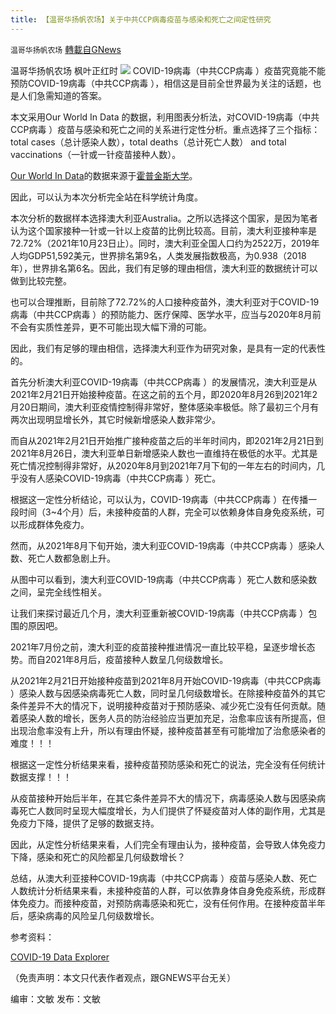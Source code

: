 ```yaml
---
title: 【温哥华扬帆农场】关于中共CCP病毒疫苗与感染和死亡之间定性研究
---
```

`温哥华扬帆农场` [轉載自GNews](https://gnews.org/zh-hans/1615276/)

温哥华扬帆农场 枫叶正红时
![](https://assets.gnews.org/wp-content/uploads/2021/10/小蚂蚁.png)
COVID-19病毒（中共CCP病毒 ）疫苗究竟能不能预防COVID-19病毒（中共CCP病毒 ），相信这是目前全世界最为关注的话题，也是人们急需知道的答案。

本文采用Our World In Data 的数据，利用图表分析法，对COVID-19病毒（中共CCP病毒 ）疫苗与感染和死亡之间的关系进行定性分析。重点选择了三个指标：total cases（总计感染人数），total deaths（总计死亡人数） and total vaccinations（一针或一针疫苗接种人数）。

[Our World In Data](https://ourworldindata.org)的数据来源于[霍普金斯大学](https://www.arcgis.com/apps/opsdashboard/index.html#/bda7594740fd40299423467b48e9ecf6)。

因此，可以认为本次分析完全站在科学统计角度。

本次分析的数据样本选择澳大利亚Australia。之所以选择这个国家，是因为笔者认为这个国家接种一针或一针以上疫苗的比例比较高。目前，澳大利亚接种率是72.72%（2021年10月23日止）。同时，澳大利亚全国人口约为2522万，2019年人均GDP51,592美元，世界排名第9名，人类发展指数极高，为0.938（2018年），世界排名第6名。因此，我们有足够的理由相信，澳大利亚的数据统计可以做到比较完整。

也可以合理推断，目前除了72.72%的人口接种疫苗外，澳大利亚对于COVID-19病毒（中共CCP病毒 ）的预防能力、医疗保障、医学水平，应当与2020年8月前不会有实质性差异，更不可能出现大幅下滑的可能。

因此，我们有足够的理由相信，选择澳大利亚作为研究对象，是具有一定的代表性的。

首先分析澳大利亚COVID-19病毒（中共CCP病毒 ）的发展情况，澳大利亚是从2021年2月21日开始接种疫苗。在这之前的五个月，即2020年8月26到2021年2月20日期间，澳大利亚疫情控制得非常好，整体感染率极低。除了最初三个月有两次出现明显增长外，其它时候新增感染人数非常少。

而自从2021年2月21日开始推广接种疫苗之后的半年时间内，即2021年2月21日到2021年8月26日，澳大利亚单日新增感染人数也一直维持在极低的水平。尤其是死亡情况控制得非常好，从2020年8月到2021年7月下旬的一年左右的时间内，几乎没有人感染COVID-19病毒（中共CCP病毒 ）死亡。

根据这一定性分析结论，可以认为，COVID-19病毒（中共CCP病毒 ）在传播一段时间（3~4个月）后，未接种疫苗的人群，完全可以依赖身体自身免疫系统，可以形成群体免疫力。

然而，从2021年8月下旬开始，澳大利亚COVID-19病毒（中共CCP病毒 ）感染人数、死亡人数都急剧上升。

从图中可以看到，澳大利亚COVID-19病毒（中共CCP病毒 ）死亡人数和感染数之间，呈完全线性相关。

让我们来探讨最近几个月，澳大利亚重新被COVID-19病毒（中共CCP病毒 ）包围的原因吧。

2021年7月份之前，澳大利亚的疫苗接种推进情况一直比较平稳，呈逐步增长态势。而自2021年8月后，疫苗接种人数呈几何级数增长。

从2021年2月21日开始接种疫苗到2021年8月开始COVID-19病毒（中共CCP病毒 ）感染人数与因感染病毒死亡人数，同时呈几何级数增长。在除接种疫苗外的其它条件差异不大的情况下，说明接种疫苗对于预防感染、减少死亡没有任何贡献。随着感染人数的增长，医务人员的防治经验应当更加充足，治愈率应该有所提高，但出现治愈率没有上升，所以有理由怀疑，接种疫苗甚至有可能增加了治愈感染者的难度！！！

根据这一定性分析结果来看，接种疫苗预防感染和死亡的说法，完全没有任何统计数据支撑！！！

从疫苗接种开始后半年，在其它条件差异不大的情况下，病毒感染人数与因感染病毒死亡人数同时呈现大幅度增长，为人们提供了怀疑疫苗对人体的副作用，尤其是免疫力下降，提供了足够的数据支持。

因此，从定性分析结果来看，人们完全有理由认为，接种疫苗，会导致人体免疫力下降，感染和死亡的风险都呈几何级数增长？

总结，从澳大利亚接种COVID-19病毒（中共CCP病毒 ）疫苗与感染人数、死亡人数统计分析结果来看，未接种疫苗的人群，可以依靠身体自身免疫系统，形成群体免疫力。而接种疫苗，对预防病毒感染和死亡，没有任何作用。在接种疫苗半年后，感染病毒的风险呈几何级数增长。

参考资料：

[COVID-19 Data Explorer](https://ourworldindata.org/explorers/coronavirus-data-explorer?zoomToSelection=true&amp;time=2020-03-01..latest&amp;facet=none&amp;pickerSort=desc&amp;pickerMetric=total_vaccinations_per_hundred&amp;Metric=Vaccine+doses&amp;Interval=Cumulative&amp;Relative+to+Population=true&amp;Align+ou)

（免责声明：本文只代表作者观点，跟GNEWS平台无关）

编审：文敏 发布：文敏
